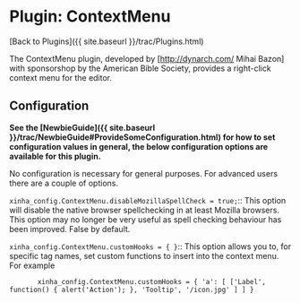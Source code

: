 # Plugin: ContextMenu

[Back to Plugins]({{ site.baseurl }}/trac/Plugins.html)

The ContextMenu plugin, developed by [http://dynarch.com/ Mihai Bazon] with sponsorshop by the American Bible Society, provides a right-click context menu for the editor.

## Configuration

**See the [NewbieGuide]({{ site.baseurl }}/trac/NewbieGuide#ProvideSomeConfiguration.html) for how to set configuration values in general, the below configuration options are available for this plugin.**

No configuration is necessary for general purposes.  For advanced users there are a couple of options.

  `xinha_config.ContextMenu.disableMozillaSpellCheck = true;`::
    This option will disable the native browser spellchecking in at least Mozilla browsers.  This option may no longer be very useful as spell checking behaviour has been improved.  False by default.

  `xinha_config.ContextMenu.customHooks = { }`::
     This option allows you to, for specific tag names, set custom functions to insert into the context menu.  For example

```
       xinha_config.ContextMenu.customHooks = { 'a': [ ['Label', function() { alert('Action'); }, 'Tooltip', '/icon.jpg' ] ] }
```

